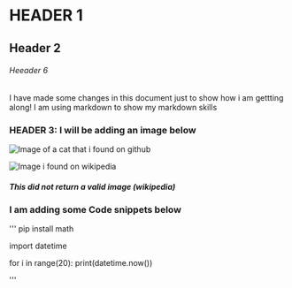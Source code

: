 # HEADER 1

## Header 2

###### Heeader 6

I have made some changes in this document just to show how i am gettting along!
I am using markdown to show my markdown skills


### HEADER 3: I will be adding an image below

![Image of a cat that i found on github](https://octodex.github.com/images/yaktocat.png)

![Image i found on wikipedia](https://en.wikipedia.org/wiki/Image#/media/File:Image_created_with_a_mobile_phone.png)
##### This did not return a valid image (wikipedia)


### I am adding some Code snippets below
'''
pip install math

import datetime 

for i in range(20):
  print(datetime.now())
 
'''
